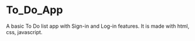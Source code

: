 # To_Do_App
A basic To Do list app with Sign-in and Log-in features. It is made with html, css, javascript.
